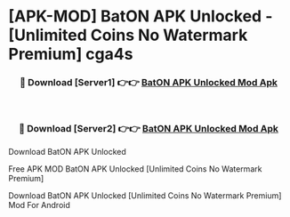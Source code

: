 # [APK-MOD] BatON APK Unlocked - [Unlimited Coins No Watermark Premium] cga4s



<div align="center">
<h3>🔴 Download [Server1] 👉👉 <a href="https://momento.my/?title=BatON_APK_Unlocked">BatON APK Unlocked Mod Apk</a></h3><br>

<h3>🔴 Download [Server2] 👉👉 <a href="https://momento.my/?title=BatON_APK_Unlocked">BatON APK Unlocked Mod Apk</a></h3>
</div>



Download BatON APK Unlocked 

Free APK MOD BatON APK Unlocked [Unlimited Coins No Watermark Premium]

Download BatON APK Unlocked [Unlimited Coins No Watermark Premium] Mod For Android
